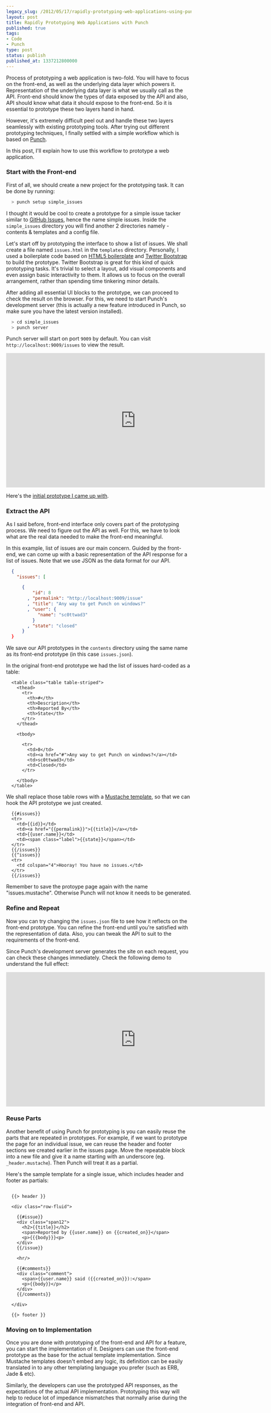 ```yaml
---
legacy_slug: /2012/05/17/rapidly-prototyping-web-applications-using-punch
layout: post
title: Rapidly Prototyping Web Applications with Punch
published: true
tags:
- Code
- Punch
type: post
status: publish
published_at: 1337212800000
---
```


Process of prototyping a web application is two-fold. You will have to focus on the front-end, as well as the underlying data layer which powers it. Representation of the underlying data layer is what we usually call as the API. Front-end should know the types of data exposed by the API and also, API should know what data it should expose to the front-end. So it is essential to prototype these two layers hand in hand.

However, it's extremely difficult peel out and handle these two layers seamlessly with existing prototyping tools. After trying out different prototyping techniques, I finally settled with a simple workflow which is based on [Punch](laktek.github.com/punch).

In this post, I'll explain how to use this workflow to prototype a web application.

### Start with the Front-end

First of all, we should create a new project for the prototyping task. It can be done by running:

```bash
  > punch setup simple_issues
```

I thought it would be cool to create a prototype for a simple issue tacker similar to [GitHub Issues](https://github.com/laktek/punch/issues), hence the name simple issues. Inside the `simple_issues` directory you will find another 2 directories namely - contents &amp; templates and a config file.

Let's start off by prototyping the interface to show a list of issues. We shall create a file named `issues.html` in the `templates` directory. Personally, I used a boilerplate code based on [HTML5 boilerplate](http://html5boilerplate.com/) and [Twitter Bootstrap](http://twitter.github.com/bootstrap/) to build the prototype. Twitter Bootstrap is great for this kind of quick prototyping tasks. It's trivial to select a layout, add visual components and even assign basic interactivity to them. It allows us to focus on the overall arrangement, rather than spending time tinkering minor details.

After adding all essential UI blocks to the prototype, we can proceed to check the result on the browser. For this, we need to start Punch's development server (this is actually a new feature introduced in Punch, so make sure you have the latest version installed).

```bash
  > cd simple_issues
  > punch server
```

Punch server will start on port `9009` by default. You can visit `http://localhost:9009/issues` to view the result.

<iframe src="http://player.vimeo.com/video/42326121?title=0&amp;byline=0&amp;portrait=0" width="704" height="365" frameborder="0" webkitAllowFullScreen mozallowfullscreen allowFullScreen></iframe>

Here's the [initial prototype I came up with](/samples/punch_prototype/issues.html).

### Extract the API

As I said before, front-end interface only covers part of the prototyping process. We need to figure out the API as well. For this, we have to look what are the real data needed to make the front-end meaningful.

In this example, list of issues are our main concern. Guided by the front-end, we can come up with a basic representation of the API response for a list of issues. Note that we use JSON as the data format for our API.

```json
  {
    "issues": [

      {
          "id": 8
        , "permalink": "http://localhost:9009/issue"
        , "title": "Any way to get Punch on windows?"
        , "user": {
            "name": "sc0ttwad3"
          }
        , "state": "closed"
      }
  }
```

We save our API prototypes in the `contents` directory using the same name as its front-end prototype (in this case `issues.json`).

In the original front-end prototype we had the list of issues hard-coded as a table:

```
  <table class="table table-striped">
    <thead>
      <tr>
        <th>#</th>
        <th>Description</th>
        <th>Reported By</th>
        <th>State</th>
      </tr>
    </thead>

    <tbody>

      <tr>
        <td>8</td>
        <td><a href="#">Any way to get Punch on windows?</a></td>
        <td>sc0ttwad3</td>
        <td>Closed</td>
      </tr>

    </tbody>
  </table>
```

We shall replace those table rows with a [Mustache template](http://mustache.github.com/), so that we can hook the API prototype we just created.

```
  {{#issues}}
  <tr>
    <td>{{id}}</td>
    <td><a href="{{permalink}}">{{title}}</a></td>
    <td>{{user.name}}</td>
    <td><span class="label">{{state}}</span></td>
  </tr>
  {{/issues}}
  {{^issues}}
  <tr>
    <td colspan="4">Hooray! You have no issues.</td>
  </tr>
  {{/issues}}
```

Remember to save the protoype page again with the name "issues.mustache". Otherwise Punch will not know it needs to be generated.

### Refine and Repeat

Now you can try changing the `issues.json` file to see how it reflects on the front-end prototype. You can refine the front-end until you're satisfied with the representation of data. Also, you can tweak the API to suit to the requirements of the front-end.

Since Punch's development server generates the site on each request, you can check these changes immediately. Check the following demo to understand the full effect:

<p>
<iframe src="http://player.vimeo.com/video/42327378?title=0&amp;byline=0&amp;portrait=0" width="704" height="365" frameborder="0" webkitAllowFullScreen mozallowfullscreen allowFullScreen></iframe>
</p>

### Reuse Parts

Another benefit of using Punch for prototyping is you can easily reuse the parts that are repeated in prototypes. For example, if we want to prototype the page for an individual issue, we can reuse the header and footer sections we created earlier in the issues page. Move the repeatable block into a new file and give it a name starting with an underscore (eg. `_header.mustache`). Then Punch will treat it as a partial.

Here's the sample template for a single issue, which includes header and footer as partials:

```

  {{> header }}

  <div class="row-fluid">

    {{#issue}}
    <div class="span12">
      <h2>{{title}}</h2>
      <span>Reported by {{user.name}} on {{created_on}}</span>
      <p>{{{body}}}<p>
    </div>
    {{/issue}}

    <hr/>

    {{#comments}}
    <div class="comment">
      <span>{{user.name}} said ({{created_on}}):</span>
      <p>{{body}}</p>
    </div>
    {{/comments}}

  </div>

  {{> footer }}
```

### Moving on to Implementation

Once you are done with prototyping of the front-end and API for a feature, you can start the implementation of it. Designers can use the front-end prototype as the base for the actual template implementation. Since Mustache templates doesn't embed any logic, its definition can be easily translated in to any other templating language you prefer (such as ERB, Jade &amp; etc).

Similarly, the developers can use the prototyped API responses, as the expectations of the actual API implementation. Prototyping this way will help to reduce lot of impedance mismatches that normally arise during the integration of front-end and API.
